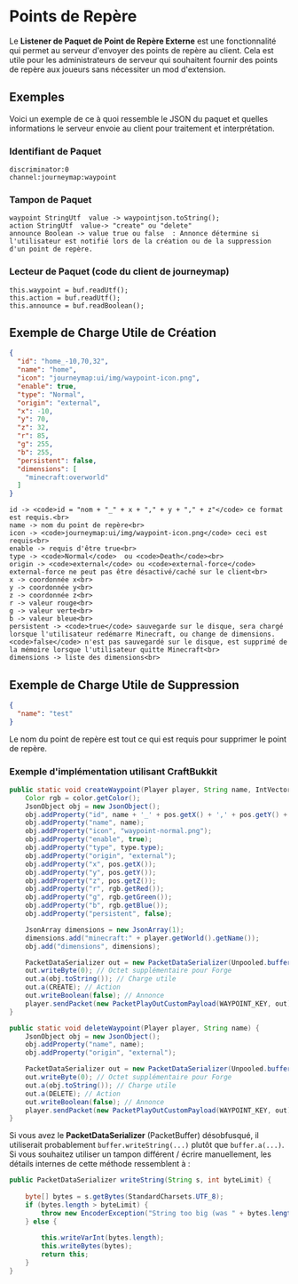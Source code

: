 # **Points de Repère**

Le **Listener de Paquet de Point de Repère Externe** est une fonctionnalité qui permet au serveur d'envoyer des points de repère au client. Cela est utile pour les administrateurs de serveur qui souhaitent fournir des points de repère aux joueurs sans nécessiter un mod d'extension.

## **Exemples**

Voici un exemple de ce à quoi ressemble le JSON du paquet et quelles informations le serveur envoie au client pour traitement et interprétation.

### Identifiant de Paquet

```text
discriminator:0
channel:journeymap:waypoint
```

### Tampon de Paquet

```text
waypoint StringUtf  value -> waypointjson.toString();
action StringUtf  value-> "create" ou "delete"
announce Boolean -> value true ou false  : Annonce détermine si l'utilisateur est notifié lors de la création ou de la suppression d'un point de repère. 
```

### Lecteur de Paquet (code du client de journeymap)

```text
this.waypoint = buf.readUtf();
this.action = buf.readUtf();
this.announce = buf.readBoolean();
```

## **Exemple de Charge Utile de Création**

```json
{
  "id": "home_-10,70,32",
  "name": "home",
  "icon": "journeymap:ui/img/waypoint-icon.png",
  "enable": true,
  "type": "Normal",
  "origin": "external",
  "x": -10,
  "y": 70,
  "z": 32,
  "r": 85,
  "g": 255,
  "b": 255,
  "persistent": false,
  "dimensions": [
    "minecraft:overworld"
  ]
}
```

```text
id -> <code>id = "nom + "_" + x + "," + y + "," + z"</code> ce format est requis.<br>
name -> nom du point de repère<br>
icon -> <code>journeymap:ui/img/waypoint-icon.png</code> ceci est requis<br>
enable -> requis d'être true<br>
type -> <code>Normal</code>  ou <code>Death</code><br>
origin -> <code>external</code> ou <code>external-force</code> external-force ne peut pas être désactivé/caché sur le client<br>
x -> coordonnée x<br>
y -> coordonnée y<br>
z -> coordonnée z<br>
r -> valeur rouge<br>
g -> valeur verte<br>
b -> valeur bleue<br>
persistent -> <code>true</code> sauvegarde sur le disque, sera chargé lorsque l'utilisateur redémarre Minecraft, ou change de dimensions. <code>false</code> n'est pas sauvegardé sur le disque, est supprimé de la mémoire lorsque l'utilisateur quitte Minecraft<br>
dimensions -> liste des dimensions<br>
```

## **Exemple de Charge Utile de Suppression**

```json
{
  "name": "test"
}
```

Le nom du point de repère est tout ce qui est requis pour supprimer le point de repère. 

### Exemple d'implémentation utilisant CraftBukkit

```java
public static void createWaypoint(Player player, String name, IntVector3 pos, WaypointType type, ChatColor color) {
    Color rgb = color.getColor();
    JsonObject obj = new JsonObject();
    obj.addProperty("id", name + '_' + pos.getX() + ',' + pos.getY() + ',' + pos.getZ());
    obj.addProperty("name", name);
    obj.addProperty("icon", "waypoint-normal.png");
    obj.addProperty("enable", true);
    obj.addProperty("type", type.type);
    obj.addProperty("origin", "external");
    obj.addProperty("x", pos.getX());
    obj.addProperty("y", pos.getY());
    obj.addProperty("z", pos.getZ());
    obj.addProperty("r", rgb.getRed());
    obj.addProperty("g", rgb.getGreen());
    obj.addProperty("b", rgb.getBlue());
    obj.addProperty("persistent", false);

    JsonArray dimensions = new JsonArray(1);
    dimensions.add("minecraft:" + player.getWorld().getName());
    obj.add("dimensions", dimensions);

    PacketDataSerializer out = new PacketDataSerializer(Unpooled.buffer());
    out.writeByte(0); // Octet supplémentaire pour Forge
    out.a(obj.toString()); // Charge utile
    out.a(CREATE); // Action
    out.writeBoolean(false); // Annonce
    player.sendPacket(new PacketPlayOutCustomPayload(WAYPOINT_KEY, out));
}

public static void deleteWaypoint(Player player, String name) {
    JsonObject obj = new JsonObject();
    obj.addProperty("name", name);
    obj.addProperty("origin", "external");

    PacketDataSerializer out = new PacketDataSerializer(Unpooled.buffer());
    out.writeByte(0); // Octet supplémentaire pour Forge
    out.a(obj.toString()); // Charge utile
    out.a(DELETE); // Action
    out.writeBoolean(false); // Annonce
    player.sendPacket(new PacketPlayOutCustomPayload(WAYPOINT_KEY, out));
}
```

Si vous avez le **PacketDataSerializer** (PacketBuffer) désobfusqué, il utiliserait probablement `buffer.writeString(...)` plutôt que `buffer.a(...)`. Si vous souhaitez utiliser un tampon différent / écrire manuellement, les détails internes de cette méthode ressemblent à :

```java
public PacketDataSerializer writeString(String s, int byteLimit) {
    
    byte[] bytes = s.getBytes(StandardCharsets.UTF_8);
    if (bytes.length > byteLimit) {
        throw new EncoderException("String too big (was " + bytes.length + " bytes encoded, max " + byteLimit + ")");
    } else {
        
        this.writeVarInt(bytes.length);
        this.writeBytes(bytes);
        return this;
    }
}
```